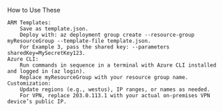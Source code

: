 How to Use These

    ARM Templates:
        Save as template.json.
        Deploy with: az deployment group create --resource-group myResourceGroup --template-file template.json.
        For Example 3, pass the shared key: --parameters sharedKey=MySecretKey123.
    Azure CLI:
        Run commands in sequence in a terminal with Azure CLI installed and logged in (az login).
        Replace myResourceGroup with your resource group name.
    Customization:
        Update regions (e.g., westus), IP ranges, or names as needed.
        For VPN, replace 203.0.113.1 with your actual on-premises VPN device’s public IP.

